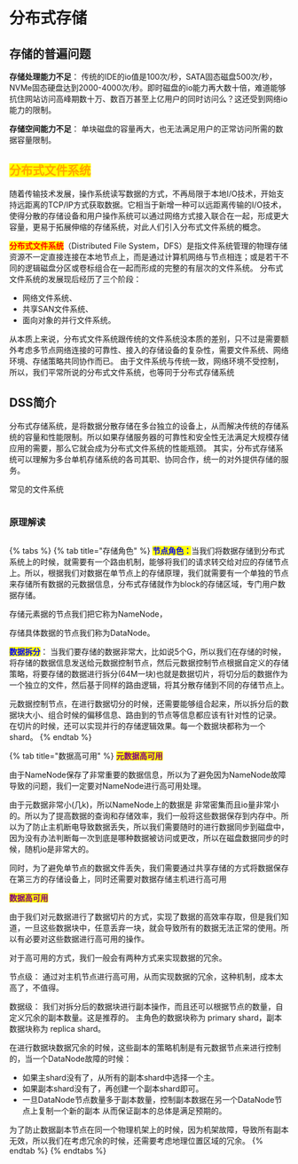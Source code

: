 # 分布式存储

## **存储的普遍问题**

**存储处理能力不足**： 传统的IDE的io值是100次/秒，SATA固态磁盘500次/秒，NVMe固态硬盘达到2000-4000次/秒。即时磁盘的io能力再大数十倍，难道能够抗住网站访问高峰期数十万、数百万甚至上亿用户的同时访问么？这还受到网络io能力的限制。

**存储空间能力不足**： 单块磁盘的容量再大，也无法满足用户的正常访问所需的数据容量限制。

## <mark style="color:orange;">分布式文件系统</mark>

随着传输技术发展，操作系统读写数据的方式，不再局限于本地I/O技术，开始支持远距离的TCP/IP方式获取数据。它相当于新增一种可以远距离传输的I/O技术，使得分散的存储设备和用户操作系统可以通过网络方式接入联合在一起，形成更大容量，更易于拓展伸缩的存储系统，对此人们引入分布式文件系统的概念。

<mark style="color:red;">**分布式文件系统**</mark>（Distributed File System，DFS）是指文件系统管理的物理存储资源不一定直接连接在本地节点上，而是通过计算机网络与节点相连；或是若干不同的逻辑磁盘分区或卷标组合在一起而形成的完整的有层次的文件系统。 分布式文件系统的发展现后经历了三个阶段：

* 网络文件系统、
* 共享SAN文件系统、
* 面向对象的并行文件系统。

从本质上来说，分布式文件系统跟传统的文件系统没本质的差别，只不过是需要额外考虑多节点网络连接的可靠性、接入的存储设备的复杂性，需要文件系统、网络环境、存储策略共同协作而已。 由于文件系统与传统一致，网络环境不受控制，所以，我们平常所说的分布式文件系统，也等同于分布式存储系统

## DSS简介

分布式存储系统，是将数据分散存储在多台独立的设备上，从而解决传统的存储系统的容量和性能限制。所以如果存储服务器的可靠性和安全性无法满足大规模存储应用的需要，那么它就会成为分布式文件系统的性能瓶颈。 其实，分布式存储系统可以理解为多台单机存储系统的各司其职、协同合作，统一的对外提供存储的服务。

常见的文件系统

<figure><img src="https://files.gitbook.com/v0/b/gitbook-x-prod.appspot.com/o/spaces%2FCciQTOc6CLGkCYciwhF1%2Fuploads%2Frqzq9wEw5xNfXttM2qCM%2Fimage.png?alt=media&#x26;token=29715d5c-6b72-426a-bd4a-eebc1472c8dc" alt=""><figcaption></figcaption></figure>

### 原理解读

<figure><img src="https://files.gitbook.com/v0/b/gitbook-x-prod.appspot.com/o/spaces%2FCciQTOc6CLGkCYciwhF1%2Fuploads%2FLrhaIP347vekN3NGErCr%2Fimage.png?alt=media&#x26;token=8c6008df-f7f5-4cf8-b824-e750cae9d6b7" alt=""><figcaption></figcaption></figure>

{% tabs %}
{% tab title="存储角色" %}
<mark style="color:blue;">**节点角色：**</mark>当我们将数据存储到分布式系统上的时候，就需要有一个路由机制，能够将我们的请求转交给对应的存储节点上。所以，根据我们对数据在单节点上的存储原理，我们就需要有一个单独的节点来存储所有数据的元数据信息，分布式存储就作为block的存储区域，专门用户数据存储。

&#x20;存储元素据的节点我们把它称为NameNode，

存储具体数据的节点我们称为DataNode。

<mark style="color:blue;">**数据拆分**</mark>： 当我们要存储的数据非常大，比如说5个G，所以我们在存储的时候，将存储的数据信息发送给元数据控制节点，然后元数据控制节点根据自定义的存储策略，将要存储的数据进行拆分(64M一块)也就是数据切片，将切分后的数据作为一个独立的文件，然后基于同样的路由逻辑，将其分散存储到不同的存储节点上。&#x20;

元数据控制节点，在进行数据切分的时候，还需要能够组合起来，所以拆分后的数据块大小、组合时候的偏移信息、路由到的节点等信息都应该有针对性的记录。 在切片的时候，还可以实现并行的存储逻辑效果。每一个数据块都称为一个shard。
{% endtab %}

{% tab title="数据高可用" %}
<mark style="color:purple;">**元数据高可用**</mark>&#x20;

由于NameNode保存了非常重要的数据信息，所以为了避免因为NameNode故障导致的问题，我们一定要对NameNode进行高可用处理。

&#x20;由于元数据非常小(几k)，所以NameNode上的数据是 非常密集而且io量非常小的。所以为了提高数据的查询和存储效率，我们一般将这些数据保存到内存中。所以为了防止主机断电导致数据丢失，所以我们需要随时的进行数据同步到磁盘中，因为没有办法判断每一次到底是哪种数据被访问或更改，所以在磁盘数据同步的时候，随机io是非常大的。&#x20;

同时，为了避免单节点的数据文件丢失，我们需要通过共享存储的方式将数据保存在第三方的存储设备上，同时还需要对数据存储主机进行高可用

<mark style="color:purple;">**数据高可用**</mark>&#x20;

由于我们对元数据进行了数据切片的方式，实现了数据的高效率存取，但是我们知道，一旦这些数据块中，任意丢弃一块，就会导致所有的数据无法正常的使用。所以有必要对这些数据进行高可用的操作。

对于高可用的方式，我们一般会有两种方式来实现数据的冗余。&#x20;

节点级： 通过对主机节点进行高可用，从而实现数据的冗余，这种机制，成本太高了，不值得。&#x20;

数据级： 我们对拆分后的数据块进行副本操作，而且还可以根据节点的数量，自定义冗余的副本数量。这是推荐的。 主角色的数据块称为 primary shard，副本数据块称为 replica shard。

在进行数据块数据冗余的时候，这些副本的策略机制是有元数据节点来进行控制的，当一个DataNode故障的时候：&#x20;

* 如果主shard没有了，从所有的副本shard中选择一个主。&#x20;
* 如果副本shard没有了，再创建一个副本shard即可。&#x20;
* 一旦DataNode节点数量多于副本数量，控制副本数据在另一个DataNode节点上复制一个新的副本 从而保证副本的总体是满足预期的。

为了防止数据副本节点在同一个物理机架上的时候，因为机架故障，导致所有副本无效，所以我们在考虑冗余的时候，还需要考虑地理位置区域的冗余。
{% endtab %}
{% endtabs %}





####

